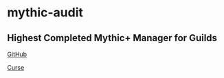 # mythic-audit
## Highest Completed Mythic+ Manager for Guilds

[GitHub](https://github.com/trotlinebeercan/mythic-audit)

[Curse](https://mods.curse.com/addons/wow/265051-mythic-audit)
